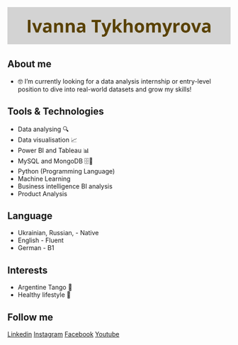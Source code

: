 ![banner](https://github.com/DAIvdetango/DAIvdetango/blob/main/assets/Tittle.png)

## About me

- 🤓 I’m currently looking for a data analysis internship or entry-level position to dive into real-world datasets and grow my skills!

## Tools & Technologies  
- Data analysing 🔍
- Data visualisation 📈
- Power BI and Tableau 📊
- MySQL and MongoDB 🗄️🧩
- Python (Programming Language)
- Machine Learning
- Business intelligence BI analysis
- Product Analysis

## Language
- Ukrainian, Russian, - Native
- English - Fluent
- German - B1 
  
## Interests
- Argentine Tango 💃
- Healthy lifestyle 🥗

## Follow me

[Linkedin](https://www.linkedin.com/in/ivanna-tykhomyrova-94012084)
[Instagram](https://www.instagram.com/ivdetango)
[Facebook](https://www.facebook.com/ivannadetango)
[Youtube](https://www.youtube.com/@IvDeTango)
